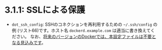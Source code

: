# **3.1.1**: SSLによる保護

* `dot_ssh_config`: SSHのコネクションを再利用するための `~/.ssh/config` の例 (リスト66)です。ホスト名 `dockerd.example.com` は適当に書き換えてください。
  なお、[将来のバージョンのDockerでは、本設定ファイルは不要となる見込みです](https://github.com/docker/cli/pull/2132)。
